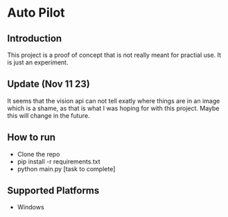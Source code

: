 # Auto Pilot 

## Introduction
This project is a proof of concept that is not really meant for practial use. It is just an experiment.

## Update (Nov 11 23)
It seems that the vision api can not tell exatly where things are in an image which is a shame, as that is what I was hoping for with this project. Maybe this will change in the future.

## How to run 
- Clone the repo
- pip install -r requirements.txt
- python main.py [task to complete]

## Supported Platforms
- Windows
